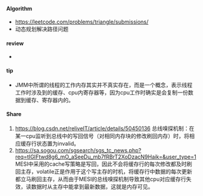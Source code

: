
#### Algorithm
  - https://leetcode.com/problems/triangle/submissions/
  - 动态规划解决路径问题
  
#### review
  -  
  
#### tip
  -  JMM中所谓的线程的工作内存其实并不真实存在，而是一个概念，表示线程工作时涉及到的缓存、cpu内寄存器等，因为cpu工作时确实是会复制一份数据到缓存、寄存器内的。
  
#### Share
  1. https://blog.csdn.net/reliveIT/article/details/50450136 总线嗅探机制：在某一cpu监听到总线中的写回信号（对相同内存块的修改刷回内存）时，将相应缓存行状态置为invalid。
  2. https://sa.sogou.com/sgsearch/sgs_tc_news.php?req=tIGIFtwd8g6_mO_aSeeDu_mb7fRBrT2XoDzacN9Haik=&user_type=1 MESI中采用的cache写策略是写回，因此不会将缓存行的每次修改都及时刷回主存，volatile正是作用于这个写主存的时机，将缓存行中数据的每次更新都立马刷回主存，从而由于MESI的总线嗅探机制导致其他cpu对应缓存行失效，读数据时从主存中能拿到最新数据，这就是内存可见。
  
  
